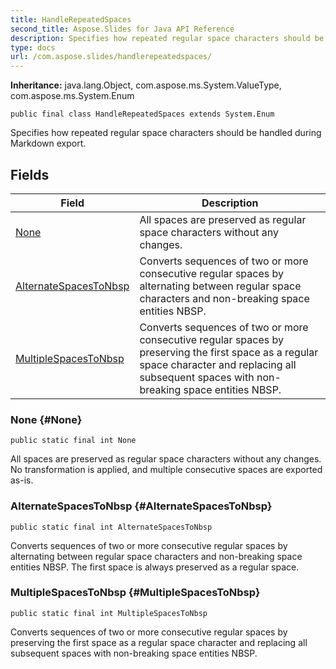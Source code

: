 ```yaml
---
title: HandleRepeatedSpaces
second_title: Aspose.Slides for Java API Reference
description: Specifies how repeated regular space characters should be handled during Markdown export.
type: docs
url: /com.aspose.slides/handlerepeatedspaces/
---
```

**Inheritance:**
java.lang.Object, com.aspose.ms.System.ValueType, com.aspose.ms.System.Enum
```
public final class HandleRepeatedSpaces extends System.Enum
```

Specifies how repeated regular space characters should be handled during Markdown export.
## Fields

| Field | Description |
| --- | --- |
| [None](#None) | All spaces are preserved as regular space characters without any changes. |
| [AlternateSpacesToNbsp](#AlternateSpacesToNbsp) | Converts sequences of two or more consecutive regular spaces by alternating between regular space characters and non-breaking space entities NBSP. |
| [MultipleSpacesToNbsp](#MultipleSpacesToNbsp) | Converts sequences of two or more consecutive regular spaces by preserving the first space as a regular space character and replacing all subsequent spaces with non-breaking space entities NBSP. |
### None {#None}
```
public static final int None
```


All spaces are preserved as regular space characters without any changes. No transformation is applied, and multiple consecutive spaces are exported as-is.

### AlternateSpacesToNbsp {#AlternateSpacesToNbsp}
```
public static final int AlternateSpacesToNbsp
```


Converts sequences of two or more consecutive regular spaces by alternating between regular space characters and non-breaking space entities NBSP. The first space is always preserved as a regular space.

### MultipleSpacesToNbsp {#MultipleSpacesToNbsp}
```
public static final int MultipleSpacesToNbsp
```


Converts sequences of two or more consecutive regular spaces by preserving the first space as a regular space character and replacing all subsequent spaces with non-breaking space entities NBSP.

